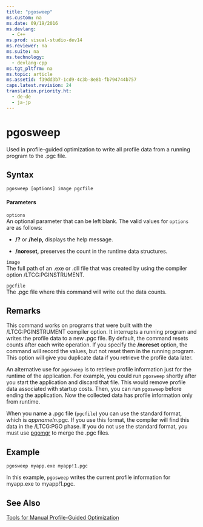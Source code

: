 ```yaml
---
title: "pgosweep"
ms.custom: na
ms.date: 09/19/2016
ms.devlang: 
  - C++
ms.prod: visual-studio-dev14
ms.reviewer: na
ms.suite: na
ms.technology: 
  - devlang-cpp
ms.tgt_pltfrm: na
ms.topic: article
ms.assetid: f39dd3b7-1cd9-4c3b-8e8b-fb794744b757
caps.latest.revision: 24
translation.priority.ht: 
  - de-de
  - ja-jp
---
```

# pgosweep
Used in profile-guided optimization to write all profile data from a running program to the .pgc file.  
  
## Syntax  
  
```  
pgosweep [options] image pgcfile  
```  
  
#### Parameters  
 `options`  
 An optional parameter that can be left blank. The valid values for `options` are as follows:  
  
-   **/?** or **/help,** displays the help message.  
  
-   **/noreset,** preserves the count in the runtime data structures.  
  
 `image`  
 The full path of an .exe or .dll file that was created by using the compiler option /LTCG:PGINSTRUMENT.  
  
 `pgcfile`  
 The .pgc file where this command will write out the data counts.  
  
## Remarks  
 This command works on programs that were built with the /LTCG:PGINSTRUMENT compiler option. It interrupts a running program and writes the profile data to a new .pgc file. By default, the command resets counts after each write operation. If you specify the **/noreset** option, the command will record the values, but not reset them in the running program. This option will give you duplicate data if you retrieve the profile data later.  
  
 An alternative use for `pgosweep` is to retrieve profile information just for the runtime of the application. For example, you could run `pgosweep` shortly after you start the application and discard that file. This would remove profile data associated with startup costs. Then, you can run `pgosweep` before ending the application. Now the collected data has profile information only from runtime.  
  
 When you name a .pgc file (`pgcfile`) you can use the standard format, which is *appname!n*.pgc. If you use this format, the compiler will find this data in the /LTCG:PGO phase. If you do not use the standard format, you must use [pgomgr](../vs140/pgomgr.md) to merge the .pgc files.  
  
## Example  
  
```  
pgosweep myapp.exe myapp!1.pgc  
```  
  
 In this example, `pgosweep` writes the current profile information for myapp.exe to myapp!1.pgc.  
  
## See Also  
 [Tools for Manual Profile-Guided Optimization](../vs140/Tools-for-Manual-Profile-Guided-Optimization.md)